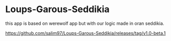 # Loups-Garous-Seddikia
this app is based on werewolf app but with our logic made in oran seddikia.

https://github.com/salim97/Loups-Garous-Seddikia/releases/tag/v1.0-beta.1
